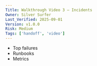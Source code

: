 ```yaml
---
Title: Walkthrough Video 3 — Incidents
Owner: Silver Surfer
Last_Verified: 2025-09-01
Version: v1.0.0
Risk: Medium
Tags: ['handoff', 'video']
---
```

- Top failures
- Runbooks
- Metrics

